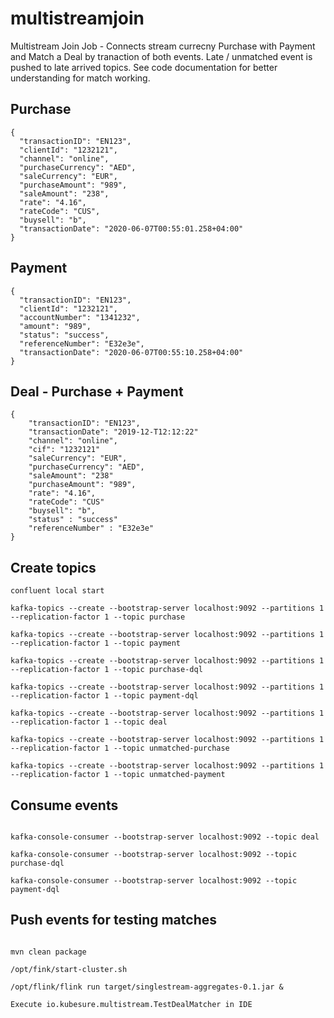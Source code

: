 # multistreamjoin
Multistream Join Job - Connects stream currecny Purchase with Payment and Match a Deal by tranaction of both events. Late / unmatched event is pushed to late arrived topics. See code documentation for better understanding for match working.  


## Purchase 
```
{
  "transactionID": "EN123",
  "clientId": "1232121",
  "channel": "online",
  "purchaseCurrency": "AED",
  "saleCurrency": "EUR",
  "purchaseAmount": "989",
  "saleAmount": "238",
  "rate": "4.16",
  "rateCode": "CUS",
  "buysell": "b",
  "transactionDate": "2020-06-07T00:55:01.258+04:00"
}
```

## Payment

```
{
  "transactionID": "EN123",
  "clientId": "1232121",
  "accountNumber": "1341232",
  "amount": "989",
  "status": "success",
  "referenceNumber": "E32e3e",
  "transactionDate": "2020-06-07T00:55:10.258+04:00"
}
```

## Deal - Purchase + Payment

```
{
    "transactionID": "EN123",
    "transactionDate": "2019-12-T12:12:22"
    "channel": "online",
    "cif": "1232121"
    "saleCurrency": "EUR",
    "purchaseCurrency": "AED",
    "saleAmount": "238"
    "purchaseAmount": "989",
    "rate": "4.16",
    "rateCode": "CUS"
    "buysell": "b",
    "status" : "success"
    "referenceNumber" : "E32e3e"
}
```

## Create topics

```
confluent local start

kafka-topics --create --bootstrap-server localhost:9092 --partitions 1 --replication-factor 1 --topic purchase

kafka-topics --create --bootstrap-server localhost:9092 --partitions 1 --replication-factor 1 --topic payment

kafka-topics --create --bootstrap-server localhost:9092 --partitions 1 --replication-factor 1 --topic purchase-dql

kafka-topics --create --bootstrap-server localhost:9092 --partitions 1 --replication-factor 1 --topic payment-dql

kafka-topics --create --bootstrap-server localhost:9092 --partitions 1 --replication-factor 1 --topic deal

kafka-topics --create --bootstrap-server localhost:9092 --partitions 1 --replication-factor 1 --topic unmatched-purchase

kafka-topics --create --bootstrap-server localhost:9092 --partitions 1 --replication-factor 1 --topic unmatched-payment

```

## Consume events 

```

kafka-console-consumer --bootstrap-server localhost:9092 --topic deal

kafka-console-consumer --bootstrap-server localhost:9092 --topic purchase-dql

kafka-console-consumer --bootstrap-server localhost:9092 --topic payment-dql

```

## Push events for testing matches

```

mvn clean package

/opt/fink/start-cluster.sh

/opt/flink/flink run target/singlestream-aggregates-0.1.jar &

Execute io.kubesure.multistream.TestDealMatcher in IDE 
```
